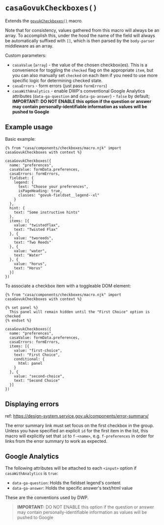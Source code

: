 # `casaGovukCheckboxes()`

Extends the [`govukCheckboxes()`](https://design-system.service.gov.uk/components/checkboxes/) macro.

Note that for consistency, values gathered from this macro will always be an array. To accomplish this, under the hood the name of the field will always be automatically suffixed with `[]`, which is then parsed by the `body-parser` middleware as an array.

Custom parameters:

* `casaValue` (`array`) - the value of the chosen checkbox(es). This is a convenience for toggling the `checked` flag on the appropriate `item`, but you can also manually set `checked` on each item if you need to use more specific logic for determining checked state.
* `casaErrors` - form errors (just pass `formErrors`)
* `casaWithAnalytics` - enable DWP's conventional Google Analytics attributes (`data-ga-question` and `data-ga-answer`) - `false` by default; **IMPORTANT: DO NOT ENABLE this option if the question or answer may contain personally-identifiable information as values will be pushed to Google**

## Example usage

Basic example:

```nunjucks
{% from "casa/components/checkboxes/macro.njk" import casaGovukCheckboxes with context %}

casaGovukCheckboxes({
  name: "preferences",
  casaValue: formData.preferences,
  casaErrors: formErrors,
  fieldset: {
    legend: {
      text: "Choose your preferences",
      isPageHeading: true,
      classes: "govuk-fieldset__legend--xl"
    }
  },
  hint: {
    text: "Some instructive hints"
  },
  items: [{
    value: "twistedflax",
    text: "Twisted Flax"
  }, {
    value: "tworeeds",
    text: "Two Reeds"
  }, {
    value: "water",
    text: "Water"
  }, {
    value: "horus",
    text: "Horus"
  }]
})
```

To associate a checkbox item with a toggleable DOM element:

```nunjucks
{% from "casa/components/checkboxes/macro.njk" import casaGovukCheckboxes with context %}

{% set panel %}
  This panel will remain hidden until the "First Choice" option is checked
{% endset %}

casaGovukCheckboxes({
  name: "preferences",
  casaValue: formData.preferences,
  casaErrors: formErrors,
  items: [{
    value: "first-choice",
    text: "First Choice",
    conditional: {
      html: panel
    }
  }, {
    value: "second-choice",
    text: "Second Choice"
  }]
})
```

## Displaying errors

ref: <https://design-system.service.gov.uk/components/error-summary/>

The error summary link must set focus on the first checkbox in the group. Unless you have specified an explicit `id` for the first item in the list, this macro will explicitly set that `id` to `f-<name>`, e.g. `f-preferences` in order for links from the error summary to work as expected.

## Google Analytics

The following attributes will be attached to each `<input>` option if `casaWithAnalytics` is `true`:

* `data-ga-question`: Holds the fieldset legend's content
* `data-ga-answer`: Holds the specific answer's text/html value

These are the conventions used by DWP.

> **IMPORTANT:** DO NOT ENABLE this option if the question or answer may contain personally-identifiable information as values will be pushed to Google
